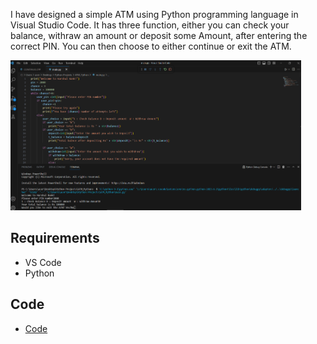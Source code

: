 
I have designed a simple ATM using Python programming language in Visual Studio Code. It has three function, either you can check your balance, withraw an amount or deposit some Amount, after entering the correct PIN. You can then choose to either continue or exit the ATM.

<img src="data/Screenshot 2023-05-28 111758.png" height="240" >

## Requirements
* VS Code
* Python

## Code 

* [Code](code/main.py)
